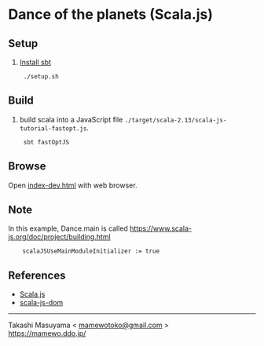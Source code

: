 # Dance of the planets (Scala.js)

## Setup

1. [Install sbt](https://www.scala-sbt.org/1.x/docs/Setup.html)

        ./setup.sh


## Build

1. build scala into a JavaScript file `./target/scala-2.13/scala-js-tutorial-fastopt.js`.

        sbt fastOptJS

## Browse

Open [index-dev.html](index-dev.html) with web browser.

## Note

In this example, Dance.main is called <https://www.scala-js.org/doc/project/building.html>

        scalaJSUseMainModuleInitializer := true

## References

* [Scala.js](https://www.scala-js.org/)
* [scala-js-dom](http://scala-js.github.io/scala-js-dom/)

----
Takashi Masuyama < mamewotoko@gmail.com >  
https://mamewo.ddo.jp/
